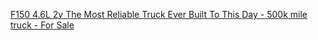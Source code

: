 [F150 4.6L 2v The Most Reliable Truck Ever Built To This Day - 500k mile truck - For Sale](https://youtu.be/pYrscOARcZE)
